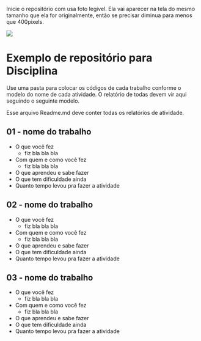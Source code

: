 
Inicie o repositório com usa foto legível. Ela vai aparecer na tela do mesmo tamanho que ela for originalmente, então se precisar diminua para menos que 400pixels.

![](sua_foto.jpg)

# Exemplo de repositório para Disciplina

Use uma pasta para colocar os códigos de cada trabalho conforme o modelo do nome de cada atividade. O relatório de todas devem vir aqui seguindo o seguinte modelo.

Esse arquivo Readme.md deve conter todas os relatórios de atividade.

## 01 - nome do trabalho

- O que você fez
    - fiz bla bla bla
- Com quem e como você fez
    - fiz bla bla bla
- O que aprendeu e sabe fazer
- O que tem dificuldade ainda
- Quanto tempo levou pra fazer a atividade

## 02 - nome do trabalho

- O que você fez
    - fiz bla bla bla
- Com quem e como você fez
    - fiz bla bla bla
- O que aprendeu e sabe fazer
- O que tem dificuldade ainda
- Quanto tempo levou pra fazer a atividade

## 03 - nome do trabalho

- O que você fez
    - fiz bla bla bla
- Com quem e como você fez
    - fiz bla bla bla
- O que aprendeu e sabe fazer
- O que tem dificuldade ainda
- Quanto tempo levou pra fazer a atividade
